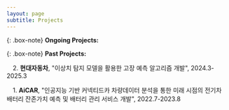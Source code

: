 ```yaml
---
layout: page
subtitle: Projects
---
```


{: .box-note}
**Ongoing Projects:**

{: .box-note}
**Past Projects:**

　2. **현대자동차**, "이상치 탐지 모델을 활용한 고장 예측 알고리즘 개발", 2024.3-2025.3

　1. **AiCAR**, "인공지능 기반 커넥티드카 차량데이터 분석을 통한 미래 시점의 전기차 배터리 잔존가치 예측 및 배터리 관리 서비스 개발", 2022.7-2023.8